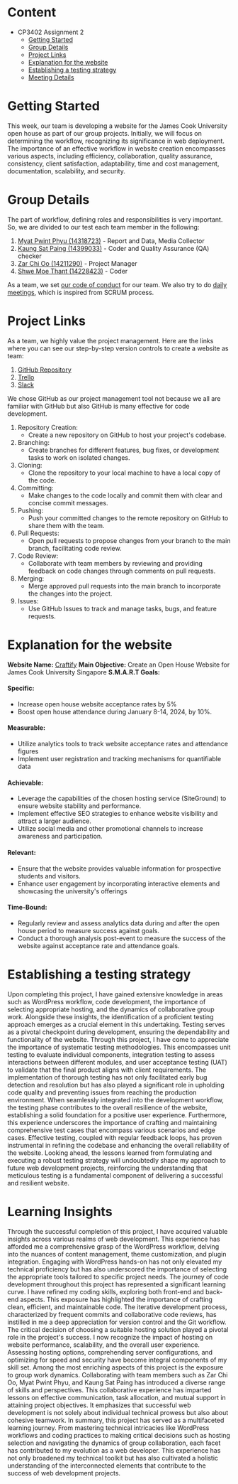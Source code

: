 # Content
* CP3402 Assignment 2
  * [Getting Started](#Getting-Started)
  * [Group Details](#Group-Details)
  * [Project Links](#Project-Links)
  * [Explanation for the website](#Explanation-for-the-website)
  * [Establishing a testing strategy](#Establishing-a-testing-strategy)
  * [Meeting Details](#Meeting-Details)
 
# Getting Started
 
This week, our team is developing a website for the James Cook University open house as part of our group projects.
Initially, we will focus on determining the workflow, recognizing its significance in web deployment. The importance
of an effective workflow in website creation encompasses various aspects, including efficiency, collaboration, 
quality assurance, consistency, client satisfaction, adaptability, time and cost management, documentation, scalability, and security. 
 
# Group Details
 
The part of workflow, defining roles and responsibilities is very important. So, we are divided to our test each team member in the following:
1. [Myat Pwint Phyu (14318723)](https://www.linkedin.com/in/myat-pwint-phyu-67b587284/) - Report and Data, Media Collector
2. [Kaung Sat Paing (14399033)](https://www.linkedin.com/in/kaung-sat-paing-2b02b825b/?utm_source=share&utm_campaign=share_via&utm_content=profile&utm_medium=ios_app) - Coder and Quality Assurance (QA) checker
3. [Zar Chi Oo (14211290)](https://www.linkedin.com/in/zarchioo/) - Project Manager
4. [Shwe Moe Thant (14228423)](https://www.linkedin.com/in/shwe-moe-thant-454473223/) - Coder


As a team, we set [our code of conduct](https://docs.google.com/document/d/1kDKkVeRaLh9u8EgRC4VUBGRNnzZF26KD7whVBtHkiJ8/edit?usp=sharing) for our team.
We also try to do [daily meetings](https://miro.com/welcomeonboard/OU00RWc1eENZeWJUbnd0aktVVmlBeVhWZERtcWIwVUo2azM3Y3R4ekZEZjVNbnpsUHRjZE1POUUzQTdnS25xYnwzNDU4NzY0NTQxOTQyODkzMzQwfDI=?share_link_id=231631393104), which is inspired from SCRUM process.
 
 
# Project Links
 
As a team, we highly value the project management. Here are the links where you can see our step-by-step version controls
to create a website as team:
1. [GitHub Repository](https://github.com/ShweMoeThantAurum/ContentManagementSystemGroupAssignmentTeam6)
2. [Trello](https://trello.com/b/K4nnWSkQ/team-6)
3. [Slack](https://join.slack.com/t/namethegroup/shared_invite/zt-29hsfnftw-c_owSNMwG86oE4wNrx7dtQ)

We chose GitHub as our project management tool not because we all are familiar with GitHub but also GitHub is many effective for code development.
1. Repository Creation:
   - Create a new repository on GitHub to host your project's codebase.
2. Branching:
   - Create branches for different features, bug fixes, or development tasks to work on isolated changes.
3. Cloning:
   - Clone the repository to your local machine to have a local copy of the code.
4. Committing:
   - Make changes to the code locally and commit them with clear and concise commit messages.
5. Pushing:
   - Push your committed changes to the remote repository on GitHub to share them with the team.
6. Pull Requests:
   - Open pull requests to propose changes from your branch to the main branch, facilitating code review.
7. Code Review:
   - Collaborate with team members by reviewing and providing feedback on code changes through comments on pull requests.
8. Merging:
   - Merge approved pull requests into the main branch to incorporate the changes into the project.
9. Issues:
   - Use GitHub Issues to track and manage tasks, bugs, and feature requests.



# Explanation for the website
 
**Website Name:** [Craftify](https://dev-craftify.pantheonsite.io/)
**Main Objective:** Create an Open House Website for James Cook University Singapore
**S.M.A.R.T Goals:**
#### Specific:
* Increase open house website acceptance rates by 5%
* Boost open house attendance during January 8-14, 2024, by 10%.
#### Measurable: 
* Utilize analytics tools to track website acceptance rates and attendance figures 
* Implement user registration and tracking mechanisms for quantifiable data
#### Achievable:
* Leverage the capabilities of the chosen hosting service (SiteGround) to ensure website stability and performance. 
* Implement effective SEO strategies to enhance website visibility and attract a larger audience. 
* Utilize social media and other promotional channels to increase awareness and participation.
#### Relevant: 
* Ensure that the website provides valuable information for prospective students and visitors. 
* Enhance user engagement by incorporating interactive elements and showcasing the university's offerings
#### Time-Bound: 
* Regularly review and assess analytics data during and after the open house period to measure success against goals. 
* Conduct a thorough analysis post-event to measure the success of the website against acceptance rate and attendance goals.

 
 
# Establishing a testing strategy

Upon completing this project, I have gained extensive knowledge in areas such as WordPress workflow, code development, 
the importance of selecting appropriate hosting, and the dynamics of collaborative group work. Alongside these insights, 
the identification of a proficient testing approach emerges as a crucial element in this undertaking. Testing serves as a 
pivotal checkpoint during development, ensuring the dependability and functionality of the website.  Through this project, I have come to appreciate the 
importance of systematic testing methodologies. This encompasses unit testing to evaluate individual components, integration
testing to assess interactions between different modules, and user acceptance testing (UAT) to validate that the final product 
aligns with client requirements. The implementation of thorough testing has not only facilitated early bug detection and resolution 
but has also played a significant role in upholding code quality and preventing issues from reaching the production environment. When 
seamlessly integrated into the development workflow, the testing phase contributes to the overall resilience of the website, 
establishing a solid foundation for a positive user experience. Furthermore, this experience underscores the importance of 
crafting and maintaining comprehensive test cases that encompass various scenarios and edge cases. Effective testing, 
coupled with regular feedback loops, has proven instrumental in refining the codebase and enhancing the overall reliability of 
the website. Looking ahead, the lessons learned from formulating and executing a robust testing strategy will undoubtedly shape my approach to 
future web development projects, reinforcing the understanding that meticulous testing is a fundamental component of delivering a successful and resilient website.


# Learning Insights
Through the successful completion of this project, I have acquired valuable insights across various realms of web development. 
This experience has afforded me a comprehensive grasp of the WordPress workflow, delving into the nuances of content management, 
theme customization, and plugin integration. Engaging with WordPress hands-on has not only elevated my technical proficiency 
but has also underscored the importance of selecting the appropriate tools tailored to specific project needs. The journey of 
code development throughout this project has represented a significant learning curve. I have refined my coding skills, exploring
both front-end and back-end aspects. This exposure has highlighted the importance of crafting clean, efficient, and maintainable code. 
The iterative development process, characterized by frequent commits and collaborative code reviews, has instilled in me a deep appreciation
for version control and the Git workflow. The critical decision of choosing a suitable hosting solution played a pivotal role 
in the project's success. I now recognize the impact of hosting on website performance, scalability, and the overall user experience. 
Assessing hosting options, comprehending server configurations, and optimizing for speed and security have become integral components of my skill set. 
Among the most enriching aspects of this project is the exposure to group work dynamics. Collaborating with team members 
such as Zar Chi Oo, Myat Pwint Phyu, and Kaung Sat Paing has introduced a diverse range of skills and perspectives. 
This collaborative experience has imparted lessons on effective communication, task allocation, and mutual support in attaining project 
objectives. It emphasizes that successful web development is not solely about individual technical prowess but also about cohesive teamwork. 
In summary, this project has served as a multifaceted learning journey. From mastering technical intricacies like WordPress workflows and coding practices to making critical decisions such as hosting selection and navigating the dynamics of group collaboration, each facet has contributed to my evolution as a web developer. This experience has not only broadened my technical toolkit but has also cultivated a holistic understanding of the interconnected elements that contribute to the success of web development projects.






